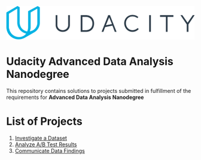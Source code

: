 ![Udacity Logo](udacity-logo.svg)

# Udacity Advanced Data Analysis Nanodegree

This repository contains solutions to projects submitted in fulfillment of the requirements for **Advanced Data Analysis Nanodegree**


# List of Projects

1. [Investigate a Dataset](projects/Investigate_a_Dataset)
2. [Analyze A/B Test Results]((projects/AB_Test))
3. [Communicate Data Findings](projects/Communicate_data_findings)
